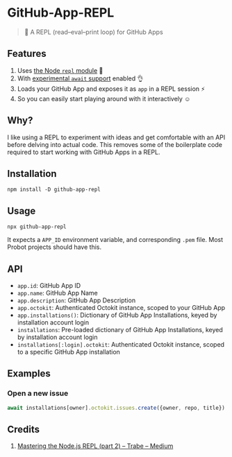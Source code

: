 # GitHub-App-REPL

> 🔁 A REPL (read–eval–print loop) for GitHub Apps

## Features

1. Uses [the Node `repl` module](https://nodejs.org/api/repl.html) :repeat:
1. With [experimental `await` support](https://nodejs.org/api/cli.html#cli_experimental_repl_await) enabled :ok_hand:
1. Loads your GitHub App and exposes it as `app` in a REPL session :zap:
1. So you can easily start playing around with it interactively :relaxed:

## Why?

I like using a REPL to experiment with ideas and get comfortable with an API before delving into actual code. This removes some of the boilerplate code required to start working with GitHub Apps in a REPL.

## Installation

```
npm install -D github-app-repl
```

## Usage

```
npx github-app-repl
```

It expects a `APP_ID` environment variable, and corresponding `.pem` file. Most Probot projects should have this. 

## API

- `app.id`: GitHub App ID
- `app.name`: GitHub App Name
- `app.description`: GitHub App Description
- `app.octokit`: Authenticated Octokit instance, scoped to your GitHub App
- `app.installations()`: Dictionary of GitHub App Installations, keyed by installation account login
- `installations`: Pre-loaded dictionary of GitHub App Installations, keyed by installation account login
- `installations[:login].octokit`: Authenticated Octokit instance, scoped to a specific GitHub App installation

## Examples

### Open a new issue

```javascript
await installations[owner].octokit.issues.create({owner, repo, title})
```

## Credits

1. [Mastering the Node.js REPL (part 2) – Trabe – Medium](https://medium.com/trabe/mastering-the-node-js-repl-part-2-365c52a5203d)

